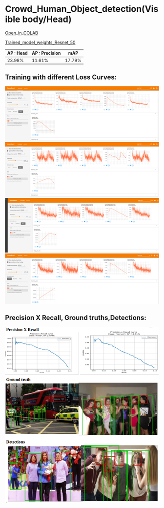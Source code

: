 # Crowd_Human_Object_detection(Visible body/Head)

[Open_in_COLAB](https://colab.research.google.com/drive/1qvQA-rxF0330xe3k3A7jvXDwItmZDj2O?usp=sharing)


[Trained_model_weights_Resnet_50](https://drive.google.com/file/d/1-WHSoeulyKQ_A2y06-wrE8D1Xlr7T8EE/view?usp=sharing)

| AP : Head  | AP : Precision | mAP |
| ---------- | ------- |------ |
| 23.98%  | 11.61%  | 17.79% |



## Training with different Loss Curves: 
![](https://github.com/ManojKesani/crowdhuman/blob/master/images/train1.png)
![](https://github.com/ManojKesani/crowdhuman/blob/master/images/train2.png)
![](https://github.com/ManojKesani/crowdhuman/blob/master/images/train3.png)
![](https://github.com/ManojKesani/crowdhuman/blob/master/images/train4.png)


## Precision X Recall, Ground truths,Detections: 
![](https://github.com/ManojKesani/crowdhuman/blob/master/images/Screenshot%20from%202020-09-30%2023-37-41.png)




